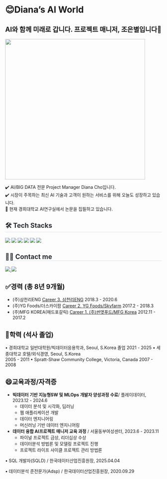 <div align= "left">
 
  # 😊Diana’s AI World

  ## AI와 함께 미래로 갑니다. 프로젝트 매니저, 조은별입니다👋
  <img width=450 src="https://github.com/user-attachments/assets/6e84200b-c9e5-437a-af06-4d52916feb54">
   <br>
  
  ✔️ AI/BIG DATA 전문 Project Manager Diana Cho입니다. <br>
  ✔️ 시장이 주목하는 최신 AI 기술과 고객이 원하는 서비스를 위해 오늘도 성장하고 있습니다. <br>
  🔭 현재 경희대학교 AI연구실에서 논문을 집필하고 있습니다. <br>
  
  
  
  
  <h2 style="border-bottom: 1px solid #d8dee4; color: #282d33;"> 🛠️ Tech Stacks </h2>
      <div style="margin: 0 auto; text-align: left;" align= "left">
        <img src="https://img.shields.io/badge/Python-3776AB?style=for-the-badge&logo=Python&logoColor=white">
        <img src="https://img.shields.io/badge/PyTorch-EE4C2C?style=for-the-badge&logo=PyTorch&logoColor=white">
        <img src="https://img.shields.io/badge/Spring Boot-6DB33F?style=for-the-badge&logo=Spring Boot&logoColor=white">
        <img src="https://img.shields.io/badge/Slack-4A154B?style=for-the-badge&logo=Slack&logoColor=white">
        <img src="https://img.shields.io/badge/Git-F05032?style=for-the-badge&logo=Git&logoColor=white">
        <img src="https://img.shields.io/badge/Figma-F24E1E?style=for-the-badge&logo=Figma&logoColor=white">
      </div>
  
  
  <div align= "left">
      <h2 style="border-bottom: 1px solid #d8dee4; color: #282d33;"> 🧑‍💻 Contact me </h2>
      <div align= "left">
        <a href=https://www.notion.so/CRM-5fc9ad3ea1054a53a686292efcc77831?pvs=4> <img src="https://img.shields.io/badge/Notion-000000?style=for-the-badge&logo=Notion&logoColor=white&link=https://www.notion.so/CRM-5fc9ad3ea1054a53a686292efcc77831?pvs=4"> </a>
        <a href=mailto:piaristar@gmail.com> <img src="https://img.shields.io/badge/Gmail-EA4335?style=for-thebadge&logo=Gmail&logoColor=white&link=mailto:piaristar@gmail.com"> </a>
      </div>
  
  
  
  ## ✅**경력 (총 8년 9개월)**
  
  - (주)삼천리ENG [Career 3. 삼천리ENG](https://www.notion.so/Career-3-ENG-1ca8ea12dc9181d895f6e56511b007bf?pvs=21)
    2018.3 - 2020.6 
  - (주)YG Foods/더스카이팜 [Career 2. YG Foods/Skyfarm](https://www.notion.so/Career-2-YG-Foods-Skyfarm-1ca8ea12dc9181c7b0b4ec35e32376f7?pvs=21)
    2017.2 - 2018.3
  - (주)MFG KOREA(매드포갈릭)  [Career 1. (주)썬앳푸드/MFG Korea](https://www.notion.so/Career-1-MFG-Korea-1ca8ea12dc9181fe9404fd6a0bb2e73e?pvs=21)
    2012.11 - 2017.2
  
  ## 🤔**학력 (석사 졸업)**
  
  • 경희대학교 일반대학원/빅데이터응용학과, Seoul, S.Korea 졸업 
    2021 - 2025
  • 세종대학교 호텔/외식경영, Seoul, S.Korea  
    2005 - 2011
  • Spratt-Shaw Community College, Victoria, Canada 
    2007 - 2008
  
  ## 😄**교육과정/자격증**
  
  - **빅데이터 기반 지능형SW 및 MLOps 개발자 양성과정 수료**/ 플레이데이터, 2023.12 - 2024.6
      - 데이터 분석 및 시각화, 딥러닝
      - 웹 애플리케이션 개발
      - 데이터 엔지니어링
      - 머신러닝 기반 데이터 엔지니어링
  - **데이터 융합 AI프로젝트 매니저 교육 과정** / 서울동부여성센터, 2023.6 - 2023.11
      - 파이널 프로젝트 금상, 리더십상 수상
      - 데이터분석 방법론 및 모델링 프로젝트 진행
      - 프로젝트 라이프 사이클 프로젝트 관리 방법론
  
  • SQL 개발자(SQLD) / 한국데이터산업진흥원장, 2025.04.04
  
  • ﻿데이터분석 준전문가(Adsp) / 한국데이터산업진흥원장, 2020.09.29
  
  

</div>



<!--
**piaris/piaris** is a ✨ _special_ ✨ repository because its `README.md` (this file) appears on your GitHub profile.

Here are some ideas to get you started:

- 🔭 I’m currently working on ...
- 🌱 I’m currently learning ...
- 👯 I’m looking to collaborate on ...
- 🤔 I’m looking for help with ...
- 💬 Ask me about ...
- 📫 How to reach me: ...
- 😄 Pronouns: ...
- ⚡ Fun fact: ...
<img src="http://mazandi.herokuapp.com/api?handle={handle}&theme=dark"/>
-->

